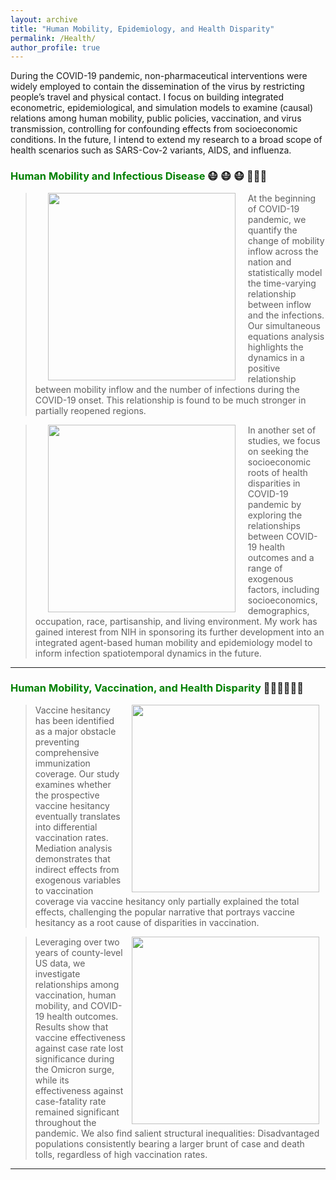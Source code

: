 ```yaml
---
layout: archive
title: "Human Mobility, Epidemiology, and Health Disparity"
permalink: /Health/
author_profile: true
---
```


During the COVID-19 pandemic, non-pharmaceutical interventions were widely employed to contain 
the dissemination of the virus by restricting people’s travel and physical contact. 
I focus on building integrated econometric, epidemiological, and simulation models to examine (causal) relations 
among human mobility, public policies, vaccination, and virus transmission, controlling for confounding effects from socioeconomic conditions.
In the future, I intend to extend my research to a broad scope of health scenarios such as SARS-Cov-2 variants, AIDS, and influenza.

### <span style="color: green"> Human Mobility and Infectious Disease </span> 😷 😷 😷 🏃🏃🏃

> <a href="https://www.pnas.org/doi/abs/10.1073/pnas.2010836117"><img style="float: left" src="https://songhuahu-umd.github.io/images/FF43.png" width="300" hspace="20"></a>
At the beginning of COVID-19 pandemic, we quantify the change of mobility inflow across the nation and statistically model the time-varying relationship between inflow and the infections.
Our simultaneous equations analysis highlights the dynamics in a positive relationship between mobility inflow and the number of infections during the COVID-19 onset. 
This relationship is found to be much stronger in partially reopened regions. 

> <a href="https://www.sciencedirect.com/science/article/pii/S2210670721007721"><img style="float: left" src="https://songhuahu-umd.github.io/images/racial.jpg" width="300" hspace="20"></a>
In another set of studies, we focus on seeking the socioeconomic roots of health disparities in COVID-19 pandemic 
by exploring the relationships between COVID-19 health outcomes and a range of exogenous factors, 
including socioeconomics, demographics, occupation, race, partisanship, and living environment. 
My work has gained interest from NIH in sponsoring its further development into an integrated agent-based 
human mobility and epidemiology model to inform infection spatiotemporal dynamics in the future.

---

### <span style="color: green"> Human Mobility, Vaccination, and Health Disparity </span> 💉💉💉🏃🏃🏃

> <a href="https://www.sciencedirect.com/science/article/pii/S0264410X22009471"><img style="float: right" src="https://songhuahu-umd.github.io/images/FF41.png" width="300" hspace="10"></a>
Vaccine hesitancy has been identified as a major obstacle preventing comprehensive immunization coverage.
Our study examines whether the prospective vaccine hesitancy eventually translates into differential vaccination rates.
Mediation analysis demonstrates that indirect effects from exogenous variables to vaccination coverage via vaccine hesitancy only partially explained the total effects, 
challenging the popular narrative that portrays vaccine hesitancy as a root cause of disparities in vaccination.

> <a href="https://www.sciencedirect.com/science/article/pii/S0264410X23006175"><img style="float: right" src="https://songhuahu-umd.github.io/images/FF4.png" width="300" hspace="10"></a>
Leveraging over two years of county-level US data, we investigate relationships among vaccination, human mobility, and COVID-19 health outcomes.
Results show that vaccine effectiveness against case rate lost significance during the Omicron surge, while its effectiveness against case-fatality rate remained significant throughout the pandemic. 
We also find salient structural inequalities: Disadvantaged populations consistently bearing a larger brunt of case and death tolls, regardless of high vaccination rates.

---
